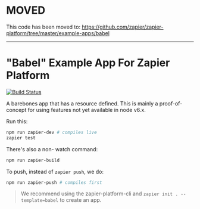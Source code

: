 # MOVED

This code has been moved to: https://github.com/zapier/zapier-platform/tree/master/example-apps/babel

---



# "Babel" Example App For Zapier Platform

[![Build Status](https://travis-ci.org/zapier/zapier-platform-example-app-babel.svg?branch=master)](https://travis-ci.org/zapier/zapier-platform-example-app-babel)

A barebones app that has a resource defined. This is mainly a proof-of-concept for using features not yet available in node v6.x.

Run this:

```bash
npm run zapier-dev # compiles live
zapier test
```

There's also a non- watch command:

```bash
npm run zapier-build
```

To push, instead of `zapier push`, we do:

```bash
npm run zapier-push # compiles first
```

> We recommend using the zapier-platform-cli and `zapier init . --template=babel` to create an app.
